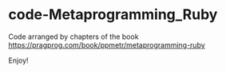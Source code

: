 code-Metaprogramming_Ruby
=========================

Code arranged by chapters of the book https://pragprog.com/book/ppmetr/metaprogramming-ruby 



Enjoy!

